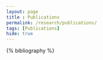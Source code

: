 ```yaml
--- 
layout: page
title : Publications
permalink: /research/publications/
tags: [Publications]
hide: true
---
```


{% bibliography %}
